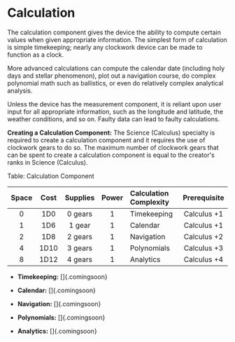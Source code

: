 # Calculation

The calculation component gives the device the ability to compute
certain values when given appropriate information. The simplest form of
calculation is simple timekeeping; nearly any clockwork device can be
made to function as a clock.

More advanced calculations can compute the calendar date (including holy
days and stellar phenomenon), plot out a navigation course, do complex
polynomial math such as ballistics, or even do relatively complex
analytical analysis.

Unless the device has the measurement component, it is reliant upon user
input for all appropriate information, such as the longitude and
latitude, the weather conditions, and so on. Faulty data can lead to
faulty calculations.

**Creating a Calculation Component:** The Science (Calculus) specialty is
required to create a calculation component and it requires the use of
clockwork gears to do so. The maximum number of clockwork gears that can
be spent to create a calculation component is equal to the creator's
ranks in Science (Calculus).

Table: Calculation Component

| Space | Cost  | Supplies | Power | Calculation Complexity | Prerequisite |
| :---: | :---: | :------: | :---: | :--------------------- | :----------: |
| 0     | 1D0   | 0 gears  | 1     | Timekeeping            | Calculus +1  |
| 1     | 1D6   | 1 gear   | 1     | Calendar               | Calculus +1  |
| 2     | 1D8   | 2 gears  | 1     | Navigation             | Calculus +2  |
| 4     | 1D10  | 3 gears  | 1     | Polynomials            | Calculus +3  |
| 8     | 1D12  | 4 gears  | 1     | Analytics              | Calculus +4  |


   - **Timekeeping:** []{.comingsoon}

   - **Calendar:** []{.comingsoon}

   - **Navigation:** []{.comingsoon}

   - **Polynomials:** []{.comingsoon}

   - **Analytics:** []{.comingsoon}
